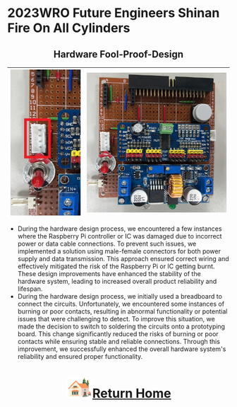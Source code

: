 2023WRO Future Engineers Shinan Fire On All Cylinders  
====
## <div align="center">Hardware Fool-Proof-Design</div>
<div align="center">

| <img src="./img/aint_doze.jpg" alt="插座" width="200">  | <img src="./img/board_up.jpg" alt="電木板" width="400">|
|:----|:----:|

</div>

- During the hardware design process, we encountered a few instances where the Raspberry Pi controller or IC was damaged due to incorrect power or data cable connections. To prevent such issues, we implemented a solution using male-female connectors for both power supply and data transmission. This approach ensured correct wiring and effectively mitigated the risk of the Raspberry Pi or IC getting burnt. These design improvements have enhanced the stability of the hardware system, leading to increased overall product reliability and lifespan.  
- During the hardware design process, we initially used a breadboard to connect the circuits. Unfortunately, we encountered some instances of burning or poor contacts, resulting in abnormal functionality or potential issues that were challenging to detect. To improve this situation, we made the decision to switch to soldering the circuits onto a prototyping board. This change significantly reduced the risks of burning or poor contacts while ensuring stable and reliable connections. Through this improvement, we successfully enhanced the overall hardware system's reliability and ensured proper functionality.

# <div align="center">![HOME](../../other/img/Home.png)[Return Home](../../)</div>  
